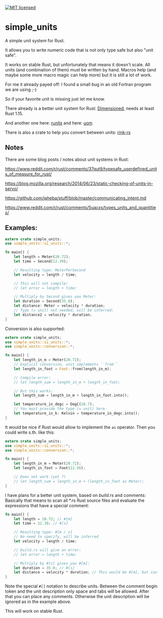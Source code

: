[![MIT licensed](https://img.shields.io/badge/license-MIT-blue.svg)](./LICENSE)

# simple_units

A simple unit system for Rust.

It allows you to write numeric code that is not only type safe but also "unit safe".

It works on stable Rust, but unfortunately that means it doesn't scale.
All units (and combination of them) must be written by hand.
Macros help (and maybe some more macro magic can help more) but it is still a lot of work.

For me it already payed off: I found a small bug in an old Fortran program we are using ;-)

So if your favorite unit is missing just let me know.

There already is a better unit system for Rust: [Dimensioned](https://github.com/paholg/dimensioned), needs at least Rust 1.15.

And another one here: [runits](https://github.com/jesse99/runits) and here: [uom](https://github.com/iliekturtles/uom)

There is also a crate to help you convert between units: [rink-rs](https://github.com/tiffany352/rink-rs/)

## Notes

There are some blog posts / notes about unit systems in Rust:

https://www.reddit.com/r/rust/comments/37qut9/typesafe_userdefined_units_of_measure_for_rust/

https://blog.mozilla.org/research/2014/06/23/static-checking-of-units-in-servo/

https://github.com/jaheba/stuff/blob/master/communicating_intent.md

https://www.reddit.com/r/rust/comments/5uacxs/types_units_and_quantities/

## Examples:

```rust
extern crate simple_units;
use simple_units::si_units::*;

fn main() {
    let length = Meter(20.72);
    let time = Second(12.39);

    // Resulting type: MeterPerSecond
    let velocity = length / time;

    // This will not compile:
    // let error = length + time;

    // Multiply by Second gives you Meter:
    let duration = Second(35.0);
    let distance: Meter = velocity * duration;
    // Type (= unit) not needed, will be inferred:
    let distance2 = velocity * duration;
}
```

Conversion is also supported:

```rust
extern crate simple_units;
use simple_units::si_units::*;
use simple_units::conversion::*;

fn main() {
    let length_in_m = Meter(20.72);
    // Explicit conversion, unit implements ``from``
    let length_in_foot = Foot::from(length_in_m);

    // Compile error:
    // let length_sum = length_in_m + length_in_foot;

    // But this works:
    let length_sum = length_in_m + length_in_foot.into();

    let temperature_in_degc = DegC(20.7);
    // You must provide the type (= unit) here
    let temperature_in_k: Kelvin = temperature_in_degc.into();
}
```

It would be nice if Rust would allow to implement the ``as`` operator. Then you could write s.th. like this:

```rust
extern crate simple_units;
use simple_units::si_units::*;
use simple_units::conversion::*;

fn main() {
    let length_in_m = Meter(20.72);
    let length_in_foot = Foot(12.56);

    // Does not work (yet ?)
    // let length_sum = length_in_m + (length_in_foot as Meter);
}
```

I have plans for a better unit system, based on *build.rs* and comments: Basically that means to scan all \*.rs Rust source files and evaluate the expressions that have a special comment:

```rust
fn main() {
    let length = 20.72; // #[m]
    let time = 12.39; // #[s]

    // Resulting type: #[m / s]
    // No need to specify, will be inferred
    let velocity = length / time;

    // build.rs will give an error:
    // let error = length + time;

    // Multiply by #[s] gives you #[m]:
    let duration = 35.0; // #[s]
    let distance = velocity * duration; // This would be #[m], but could be omitted
}
```

Note the special ```#[]``` notation to describe units. Between the comment begin token and the unit description only space and tabs will be allowed. After that you can place any comments. Otherwise the unit description will be ignored as in the example above.


This will work on stable Rust.
